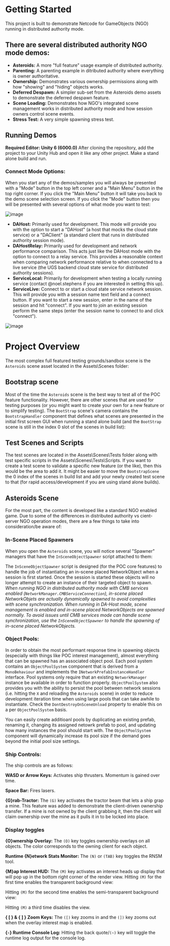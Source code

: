 # Getting Started
This project is built to demonstrate Netcode for GameObjects (NGO) running in distributed authority mode. 

## There are several distributed authority NGO mode demos:
- **Asteroids:** A more "full feature" usage example of distributed authority.
- **Parenting:** A parenting example in ditributed authority where everything is owner authoritative.
- **Ownership:** Demonstrates various ownership permissions along with how "showing" and "hiding" objects works.
- **Deferred Despawn:** A simpler sub-set from the Asteroids demo assets to demonstrate the deferred despawn feature.
- **Scene Loading:** Demonstrates how NGO's integrated scene management works in distributed authority mode and how session owners control scene events.
- **Stress Test:** A very simple spawning stress test.

## Running Demos
**Required Editor: Unity 6 (6000.0)**
After cloning the repository, add the project to your Unity Hub and open it like any other project. Make a stand alone build and run.

### Connect Mode Options:
When you start any of the demos/samples you will always be presented with a "Mode" button in the top left corner and a "Main Menu" button in the top right corner. If you click the "Main Menu" button it will take you back to the demo scene selection screen. If you click the "Mode" button then you will be presented with several options of what mode you want to test:

![image](https://media.github.cds.internal.unity3d.com/user/3057/files/87fd2ec4-bdb6-435f-ba72-b6300d367e5b)

- **DAHost:** Primarily used for development. This mode will provide you with the option to start a "DAHost" (a host that mocks the cloud state service) or a "DAClient" (a standard client that runs in distributed authority session mode). 
- **DAHostRelay:** Primarily used for development and network performance comparison. This acts just like the DAHost mode with the option to connect to a relay service. This provides a reasonable context when comparing network performance relative to when connected to a live service (the UGS backend cloud state service for distributed authority sessions).
- **ServiceLocal:** Primarily for development when testing a locally running service (contact @noel.stephens if you are interested in setting this up).
- **ServiceLive:** Connect to or start a cloud state service network session. This will provide you with a session name text field and a connect button. If you want to start a new session, enter in the name of the session and hit "connect". If you want to join an existing session perform the same steps (enter the session name to connect to and click "connect").

![image](https://media.github.cds.internal.unity3d.com/user/3057/files/29bccbd7-2c90-463f-80f7-1cf52e5c954f)

   
# Project Overview
The most complex full featured testing grounds/sandbox scene is the `Asteroids` scene asset located in the Assets\Scenes folder:

## Bootstrap scene
Most of the time the `Asteroids` scene is the best way to test all of the POC feature functionality. However, there are other scenes that are used for testing purposes (or you might want to create your own for a new feature or to simplify testing). The `BootStrap` scene's camera contains the `BootstrapHandler` component that defines what scenes are presented in the initial first screen GUI when running a stand alone build (and the `BootStrap` scene is still in the index 0 slot of the scenes in build list):

## Test Scenes and Scripts
The test scenes are located in the Assets\Scenes\Tests folder along with test specific scripts in the Assets\Scenes\Tests\Scripts. If you want to create a test scene to validate a specific new feature (or the like), then this would be the area to add it. It might be easier to move the `BootstrapScene` the 0 index of the scenes in build list and add your newly created test scene to that (for rapid access/development if you are using stand alone builds).

## Asteroids Scene
For the most part, the content is developed like a standard NGO enabled game. Due to some of the differences in distributed authority vs cient-server NGO operation modes, there are a few things to take into consideration/be aware of:

### In-Scene Placed Spawners
When you open the `Asteroids` scene, you will notice several "Spawner" managers that have the `InSceneObjectSpawner` script attached to them:

The `InSceneObjectSpawner` script is designed (for the POC core features) to handle the job of instantiating an in-scene placed NetworkObject when a session is first started. Once the session is started these objects will no longer attempt to create an instance of their targeted object to spawn. _When running NGO in distributed authority mode with CMB services enabled (`NetworkManager.CMBServiceConnection`), in-scene placed NetworkObjets are actually dynamically spawned to avoid complexities with scene synchronization. When running in DA-Host mode, scene management is enabled and in-scene placed NetworkObjects are spawned normally. To avoid issues until CMB services mode can handle scene synchronization, use the `InSceneObjectSpawner` to handle the spawning of in-scene placed NetworkObjects._

### Object Pools:
In order to obtain the most performant response time in spawning objects (especially with things like POC interest management), almost everything that can be spawned has an associated object pool. Each pool system contains an `ObjectPoolSystem` component that is derived from a `MonoBehaviour` and implements the `INetworkPrefabInstanceHandler` interface. Pool systems only require that an existing `NetworkManager` instance be available in order to function properly. `ObjectPoolSystem` also provides you with the ability to persist the pool between network sessions (i.e. hitting the `X` and reloading the `Asteroids` scene) in order to reduce development iteration time when using large pools that can take awhile to instantiate. Check the `DontDestroyOnSceneUnload` property to enable this on a per `ObjectPoolSystem` basis.

You can easily create additioanl pools by duplicating an existing prefab, renaming it, changing its assigned netowrk prefab to pool, and updating how many instances the pool should start with. The `ObjectPoolSystem` component will dynamically increase its pool size if the demand goes beyond the initial pool size settings.

### Ship Controls:
The ship controls are as follows:

**WASD or Arrow Keys:** Activates ship thrusters. Momentum is gained over time.

**Space Bar:** Fires lasers.

**{G}rab-Tractor:** The `(G)` key activates the tractor beam that lets a ship grap a mine. This feature was added to demonstrate the client-driven ownership transfer. If a mine is not owned by the client grabbing it, then the client will claim ownership over the mine as it pulls it in to be locked into place.

### Display toggles

**{O}wnership Overlay:** The `(O)` key toggles ownership overlays on all objects. The color corresponds to the owning client for each object.

**Runtime {N}etwork Stats Monitor:** The `(N)` or `(TAB)` key toggles the RNSM tool.

**{M}ap Interest HUD:** The `(M)` key activates an interest heads up display that will pop up in the bottom right corner of the render view. 
Hitting `(M)` for the first time enables the transparent background view:

Hitting `(M)` for the second time enables the semi-transparent background view:

Hitting `(M)` a third time disables the view.

**{ [ } & { ] } Zoom Keys:** The `([)` key zooms in and the `(])` key zooms out when the overlay interest map is enabled.

**{`~`} Runtime Console Log:** Hitting the back quote/`(~)` key  will toggle the runtime log output for the console log.
